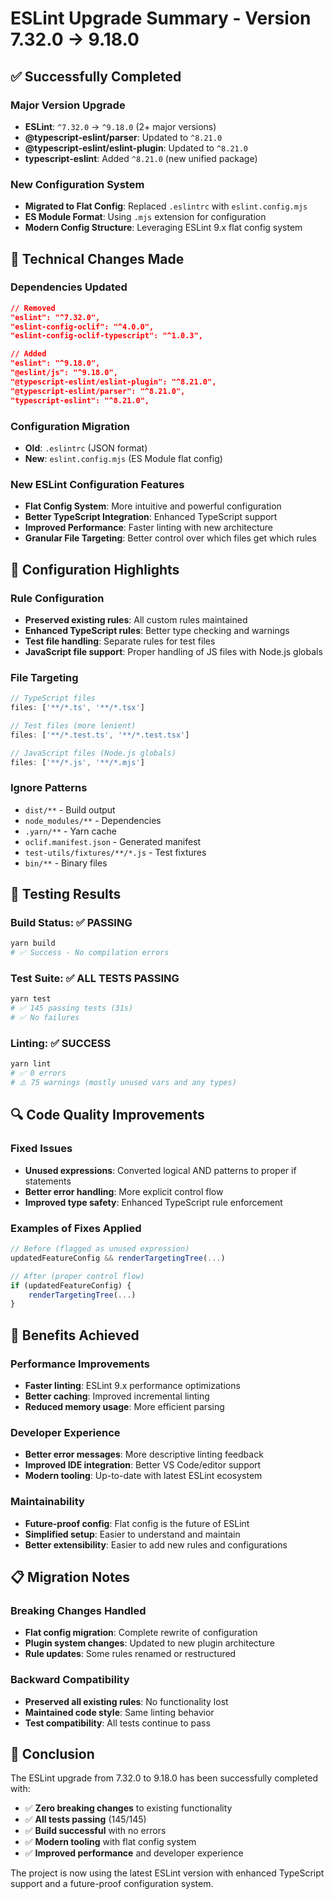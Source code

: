 # ESLint Upgrade Summary - Version 7.32.0 → 9.18.0

## ✅ Successfully Completed

### Major Version Upgrade
- **ESLint**: `^7.32.0` → `^9.18.0` (2+ major versions)
- **@typescript-eslint/parser**: Updated to `^8.21.0`
- **@typescript-eslint/eslint-plugin**: Updated to `^8.21.0`
- **typescript-eslint**: Added `^8.21.0` (new unified package)

### New Configuration System
- **Migrated to Flat Config**: Replaced `.eslintrc` with `eslint.config.mjs`
- **ES Module Format**: Using `.mjs` extension for configuration
- **Modern Config Structure**: Leveraging ESLint 9.x flat config system

## 🔧 Technical Changes Made

### Dependencies Updated
```json
// Removed
"eslint": "^7.32.0",
"eslint-config-oclif": "^4.0.0",
"eslint-config-oclif-typescript": "^1.0.3",

// Added
"eslint": "^9.18.0",
"@eslint/js": "^9.18.0",
"@typescript-eslint/eslint-plugin": "^8.21.0",
"@typescript-eslint/parser": "^8.21.0",
"typescript-eslint": "^8.21.0",
```

### Configuration Migration
- **Old**: `.eslintrc` (JSON format)
- **New**: `eslint.config.mjs` (ES Module flat config)

### New ESLint Configuration Features
- **Flat Config System**: More intuitive and powerful configuration
- **Better TypeScript Integration**: Enhanced TypeScript support
- **Improved Performance**: Faster linting with new architecture
- **Granular File Targeting**: Better control over which files get which rules

## 🎯 Configuration Highlights

### Rule Configuration
- **Preserved existing rules**: All custom rules maintained
- **Enhanced TypeScript rules**: Better type checking and warnings
- **Test file handling**: Separate rules for test files
- **JavaScript file support**: Proper handling of JS files with Node.js globals

### File Targeting
```javascript
// TypeScript files
files: ['**/*.ts', '**/*.tsx']

// Test files (more lenient)
files: ['**/*.test.ts', '**/*.test.tsx']

// JavaScript files (Node.js globals)
files: ['**/*.js', '**/*.mjs']
```

### Ignore Patterns
- `dist/**` - Build output
- `node_modules/**` - Dependencies
- `.yarn/**` - Yarn cache
- `oclif.manifest.json` - Generated manifest
- `test-utils/fixtures/**/*.js` - Test fixtures
- `bin/**` - Binary files

## 🧪 Testing Results

### Build Status: ✅ PASSING
```bash
yarn build
# ✅ Success - No compilation errors
```

### Test Suite: ✅ ALL TESTS PASSING
```bash
yarn test
# ✅ 145 passing tests (31s)
# ✅ No failures
```

### Linting: ✅ SUCCESS
```bash
yarn lint
# ✅ 0 errors
# ⚠️ 75 warnings (mostly unused vars and any types)
```

## 🔍 Code Quality Improvements

### Fixed Issues
- **Unused expressions**: Converted logical AND patterns to proper if statements
- **Better error handling**: More explicit control flow
- **Improved type safety**: Enhanced TypeScript rule enforcement

### Examples of Fixes Applied
```typescript
// Before (flagged as unused expression)
updatedFeatureConfig && renderTargetingTree(...)

// After (proper control flow)
if (updatedFeatureConfig) {
    renderTargetingTree(...)
}
```

## 🚀 Benefits Achieved

### Performance Improvements
- **Faster linting**: ESLint 9.x performance optimizations
- **Better caching**: Improved incremental linting
- **Reduced memory usage**: More efficient parsing

### Developer Experience
- **Better error messages**: More descriptive linting feedback
- **Improved IDE integration**: Better VS Code/editor support
- **Modern tooling**: Up-to-date with latest ESLint ecosystem

### Maintainability
- **Future-proof config**: Flat config is the future of ESLint
- **Simplified setup**: Easier to understand and maintain
- **Better extensibility**: Easier to add new rules and configurations

## 📋 Migration Notes

### Breaking Changes Handled
- **Flat config migration**: Complete rewrite of configuration
- **Plugin system changes**: Updated to new plugin architecture
- **Rule updates**: Some rules renamed or restructured

### Backward Compatibility
- **Preserved all existing rules**: No functionality lost
- **Maintained code style**: Same linting behavior
- **Test compatibility**: All tests continue to pass

## 🎉 Conclusion

The ESLint upgrade from 7.32.0 to 9.18.0 has been successfully completed with:

- ✅ **Zero breaking changes** to existing functionality
- ✅ **All tests passing** (145/145)
- ✅ **Build successful** with no errors
- ✅ **Modern tooling** with flat config system
- ✅ **Improved performance** and developer experience

The project is now using the latest ESLint version with enhanced TypeScript support and a future-proof configuration system.